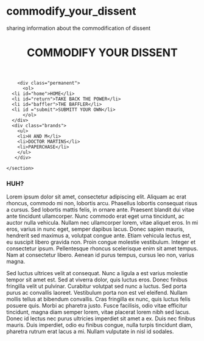 # commodify_your_dissent
sharing information about the commodification of dissent 
<!DOCTYPE html>
<html> 
 <link href='https://fonts.googleapis.com/css?family=Montserrat' rel='stylesheet' type='text/css'>
  <title>CYD HOME</title>
   <link rel = "stylesheet" href="home.css">
  <body>
  <header>
      <h1 class="CYD">COMMODIFY YOUR DISSENT</h1>
  </header>
    <section class="menu">
    
        <div class="permanent">
          <ol>
      <li id="home">HOME</li>
      <li id="return">TAKE BACK THE POWER</li>
      <li id="baffler">THE BAFFLER</li>
      <li id ="submit">SUBMITT YOUR OWN</li>
          </ol>
      </div>
      <div class="brands">
        <ul>
        <li>H AND M</li>
        <li>DOCTOR MARTINS</li>
        <li>PAPERCHASE</li>
        </ul>
       </div>
     
    </section>
  
  <section class="information">
    <h1> HUH?</h1> 
      <div>
        <p>Lorem ipsum dolor sit amet, consectetur adipiscing elit. Aliquam ac erat rhoncus, commodo mi non, lobortis arcu. Phasellus lobortis consequat risus a cursus. Sed lobortis mattis felis, in ornare ante. Praesent blandit dui vitae ante tincidunt ullamcorper. Nunc commodo erat eget urna tincidunt, ac auctor nulla vehicula. Nullam nec ullamcorper lorem, vitae aliquet eros. In mi eros, varius in nunc eget, semper dapibus lacus. Donec sapien mauris, hendrerit sed maximus a, volutpat congue ante. Etiam vehicula lectus est, eu suscipit libero gravida non. Proin congue molestie vestibulum. Integer et consectetur ipsum. Pellentesque rhoncus scelerisque enim sit amet tempus. Nam at consectetur libero. Aenean id purus tempus, cursus leo non, varius magna.

Sed luctus ultrices velit at consequat. Nunc a ligula a est varius molestie tempor sit amet est. Sed at viverra dolor, quis luctus eros. Donec finibus fringilla velit ut pulvinar. Curabitur volutpat sed nunc a luctus. Sed porta purus ac convallis laoreet. Vestibulum porta non est vel eleifend. Nullam mollis tellus at bibendum convallis. Cras fringilla ex nunc, quis luctus felis posuere quis. Morbi ac pharetra justo. Fusce facilisis, odio vitae efficitur tincidunt, magna diam semper lorem, vitae placerat lorem nibh sed lacus. Donec id lectus nec purus ultricies imperdiet sit amet a ex. Duis nec finibus mauris. Duis imperdiet, odio eu finibus congue, nulla turpis tincidunt diam, pharetra rutrum erat lacus a mi. Nullam vulputate in nisl id sodales.</p>
      </div>
    </section>
    
    
   
  
  
  
  
  </body>






</html>
